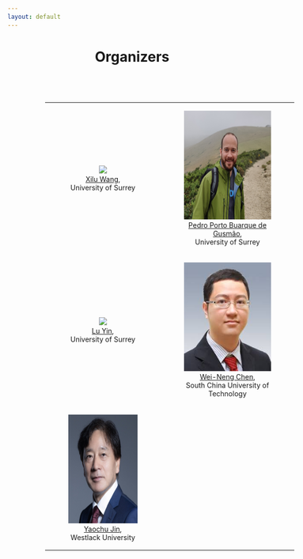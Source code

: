 ```yaml
---
layout: default
---
```


# <span style="display:block;text-align:center">Organizers</span>

<table cellspacing="0" cellpadding="0" style="border-collapse: collapse; margin: 2cm;">
    <tr>
        <td style="text-align: center; border: none;"><figure><img src="assets/xilu.png" height="220"><figcaption>
        <a href="https://scholar.google.com/citations?user=Xmlr1xQAAAAJ&hl=en&inst=15262737669262836719&oi=ao">Xilu Wang</a>, <br> University of Surrey</figcaption></figure></td>
        <td style="text-align: center; border: none;"><figure><img src="assets/pedro.png" height="220"><figcaption>
        <a href="https://scholar.google.com/citations?user=TfdVttMAAAAJ&hl=en&inst=15262737669262836719&oi=ao">Pedro Porto Buarque de Gusmão</a>, <br> University of Surrey</figcaption></figure></td>
    </tr> 
    <tr>
        <td style="text-align: center; border: none;"><figure><img src="assets/lu.jpeg" height="220"><figcaption>
        <a href="https://scholar.google.com/citations?user=G4Xe1NkAAAAJ&hl=en&oi=ao">Lu Yin</a>, <br> University of Surrey</figcaption></figure></td>
        <td style="text-align: center; border: none;">
        <figure><img src="assets/weineng.png" height="220"><figcaption>
        <a href="https://scholar.google.com/citations?user=73IbXtsAAAAJ&hl=en">Wei-Neng Chen</a>, <br> South China University of Technology</figcaption></figure></td>
     </tr> 
    <tr>
        <td style="text-align: center; border: none;"><figure><img src="assets/yaochu.jpg" height="220"><figcaption>
        <a href="https://scholar.google.com/citations?user=9vQ7gbgAAAAJ&hl">Yaochu Jin</a>, <br>Westlack University</figcaption></figure></td>
     </tr> 
</table>

